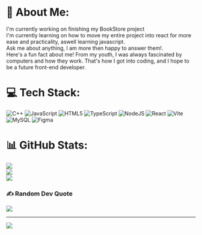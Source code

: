 # 💫 About Me:
I'm currently working on finishing my BookStore project<br>I'm currently learning on how to move my entire project into react for more ease and practicality, aswell learning javascript.<br>Ask me about anything, I am more then happy to answer them!.<br>Here's a fun fact about me! From my youth, I was always fascinated by computers and how they work. That's how I got into coding, and I hope to be a future front-end developer.


# 💻 Tech Stack:
![C++](https://img.shields.io/badge/c++-%2300599C.svg?style=for-the-badge&logo=c%2B%2B&logoColor=white) ![JavaScript](https://img.shields.io/badge/javascript-%23323330.svg?style=for-the-badge&logo=javascript&logoColor=%23F7DF1E) ![HTML5](https://img.shields.io/badge/html5-%23E34F26.svg?style=for-the-badge&logo=html5&logoColor=white) ![TypeScript](https://img.shields.io/badge/typescript-%23007ACC.svg?style=for-the-badge&logo=typescript&logoColor=white) ![NodeJS](https://img.shields.io/badge/node.js-6DA55F?style=for-the-badge&logo=node.js&logoColor=white) ![React](https://img.shields.io/badge/react-%2320232a.svg?style=for-the-badge&logo=react&logoColor=%2361DAFB) ![Vite](https://img.shields.io/badge/vite-%23646CFF.svg?style=for-the-badge&logo=vite&logoColor=white) ![MySQL](https://img.shields.io/badge/mysql-%2300000f.svg?style=for-the-badge&logo=mysql&logoColor=white) ![Figma](https://img.shields.io/badge/figma-%23F24E1E.svg?style=for-the-badge&logo=figma&logoColor=white)
# 📊 GitHub Stats:
![](https://github-readme-stats.vercel.app/api?username=Eidaniusia&theme=vue-dark&hide_border=false&include_all_commits=true&count_private=false)<br/>
![](https://github-readme-streak-stats.herokuapp.com/?user=Eidaniusia&theme=vue-dark&hide_border=false)<br/>
![](https://github-readme-stats.vercel.app/api/top-langs/?username=Eidaniusia&theme=vue-dark&hide_border=false&include_all_commits=true&count_private=false&layout=compact)

### ✍️ Random Dev Quote
![](https://quotes-github-readme.vercel.app/api?type=horizontal&theme=tokyonight)

---
[![](https://visitcount.itsvg.in/api?id=Eidaniusia&icon=5&color=0)](https://visitcount.itsvg.in)

<!-- Proudly created with GPRM ( https://gprm.itsvg.in ) -->
